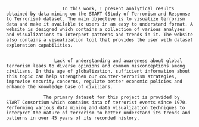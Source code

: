                          In this work, I present analytical results obtained by data mining on the START (Study of Terrorism and Response to Terrorism) dataset. The main objective is to visualize terrorism data and make it available to users in an easy to understand format. A website is designed which contains a collection of various analyses and visualizations to interpret patterns and trends in it. The website also contains a visualization tool that provides the user with dataset exploration capabilities.
 
 
                      Lack of understanding and awareness about global terrorism leads to diverse opinions and common misconceptions among civilians. In this age of globalization, sufficient information about this topic can help strengthen our counter-terrorism strategies, improvise security concerns, regulate better economic policies and enhance the knowledge base of civilians.
 
                  The primary dataset for this project is provided by START Consortium which contains data of terrorist events since 1970. Performing various data mining and data visualization techniques to interpret the nature of terrorism to better understand its trends and patterns in over 45 years of its recorded history.
